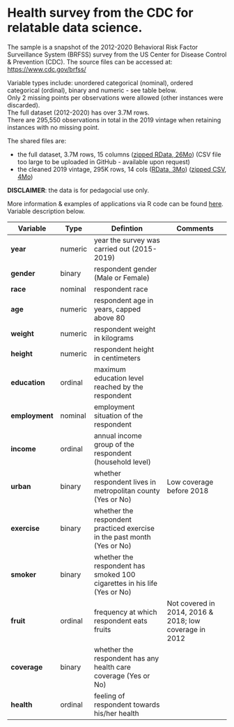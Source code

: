 # Health survey from the CDC for relatable data science.

The sample is a snapshot of the 2012-2020 Behavioral Risk Factor Surveillance System (BRFSS) survey from the US Center for Disease Control & Prevention (CDC). The source files can be accessed at: https://www.cdc.gov/brfss/

Variable types include: unordered categorical (nominal), ordered categorical (ordinal), binary and numeric - see table below.    
Only 2 missing points per observations were allowed (other instances were discarded).   
The full dataset (2012-2020) has over 3.7M rows.  
There are 295,550 observations in total in the 2019 vintage when retaining instances with no missing point.

The shared files are:   
- the full dataset, 3.7M rows, 15 columns ([zipped RData, 26Mo](/data/health_data.RData)) (CSV file too large to be uploaded in GitHub - available upon request) 
- the cleaned 2019 vintage, 295K rows, 14 cols ([RData, 3Mo](/data/health_2019.RData)) ([zipped CSV, 4Mo](/data/health_2019.csv.zip))    

**DISCLAIMER**: the data is for pedagocial use only.  

More information & examples of applications via R code can be found [here](cdc_md.md).     
Variable description below.

|**Variable** | Type | Defintion |  Comments |
|---|---|---|---|
|**year** | numeric | year the survey was carried out (2015-2019)| |  
| **gender** | binary | respondent gender (Male or Female) |  |    
| **race** | nominal | respondent race  |   | 
| **age** | numeric | respondent age in years, capped above 80 |   | 
| **weight** | numeric | respondent weight in kilograms |  |
| **height**  |numeric | respondent height in centimeters  |  | 
| **education** | ordinal | maximum education level reached by the respondent  |  |
| **employment** | nominal | employment situation of the respondent |    |
| **income** | ordinal | annual income group of the respondent (household level) |   |
| **urban** | binary | whether respondent lives in metropolitan county (Yes or No)  | Low coverage before 2018 |     
| **exercise** | binary | whether the respondent practiced exercise in the past month (Yes or No)  |  | 
| **smoker** | binary | whether the respondent has smoked 100 cigarettes in his life (Yes or No)  |     |  
| **fruit** | ordinal | frequency at which respondent eats fruits |  Not covered in 2014, 2016 & 2018; low coverage in 2012 |  
| **coverage**|  binary | whether the respondent has any health care coverage (Yes or No) |  | 
| **health** | ordinal | feeling of respondent towards his/her health |    
